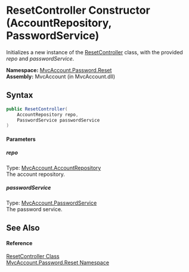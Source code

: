 ResetController Constructor (AccountRepository, PasswordService)
================================================================
Initializes a new instance of the [ResetController][1] class, with the provided *repo* and *passwordService*.

**Namespace:** [MvcAccount.Password.Reset][2]  
**Assembly:** MvcAccount (in MvcAccount.dll)

Syntax
------

```csharp
public ResetController(
	AccountRepository repo,
	PasswordService passwordService
)
```

#### Parameters

##### *repo*
Type: [MvcAccount.AccountRepository][3]  
The account repository.

##### *passwordService*
Type: [MvcAccount.PasswordService][4]  
The password service.


See Also
--------

#### Reference
[ResetController Class][1]  
[MvcAccount.Password.Reset Namespace][2]  

[1]: README.md
[2]: ../README.md
[3]: ../../MvcAccount/AccountRepository/README.md
[4]: ../../MvcAccount/PasswordService/README.md